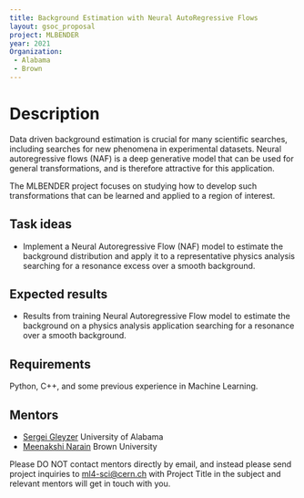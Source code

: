 ```yaml
---
title: Background Estimation with Neural AutoRegressive Flows
layout: gsoc_proposal
project: MLBENDER
year: 2021
Organization:
 - Alabama
 - Brown
---
```


# Description
Data driven background estimation is crucial for many scientific searches, including searches for new phenomena in experimental datasets.  Neural autoregressive flows (NAF) is a deep generative model that can be used for general transformations, and is therefore attractive for this application.

The MLBENDER project focuses on studying how to develop such transformations that can be learned and applied to a region of interest. 

## Task ideas
  * Implement a Neural Autoregressive Flow (NAF) model to estimate the background distribution and apply it to a representative physics analysis searching for a resonance excess over a smooth background. 
  
## Expected results
  * Results from training Neural Autoregressive Flow model to estimate the background on a physics analysis application searching for a resonance over a smooth background. 
   
## Requirements 
Python, C++, and some previous experience in Machine Learning. 

## Mentors
  
  * [Sergei Gleyzer](mailto:sergei@cern.ch) University of Alabama
  * [Meenakshi Narain](mailto:meenakshi_narain@brown.edu) Brown University
  
Please DO NOT contact mentors directly by email, and instead please send project inquiries to ml4-sci@cern.ch with Project Title in the subject and relevant mentors will get in touch with you. 
